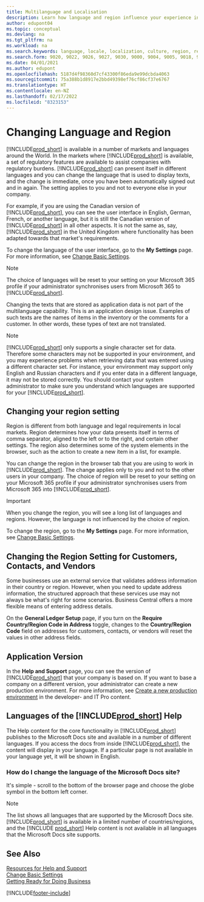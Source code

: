 ```yaml
---
title: Multilanguage and Localisation
description: Learn how language and region influence your experience in Business Central. Change the language of the user interface in My Settings.
author: edupont04
ms.topic: conceptual
ms.devlang: na
ms.tgt_pltfrm: na
ms.workload: na
ms.search.keywords: language, locale, localization, culture, region, regional settings
ms.search.form: 9020, 9022, 9026, 9027, 9030, 9000, 9004, 9005, 9018, 9006, 9007, 9010, 9016, 9017
ms.date: 04/01/2021
ms.author: edupont
ms.openlocfilehash: 5187d4f98360d7cf43300f86eda9e99dcbda4063
ms.sourcegitcommit: 75a388b1d8917e2bbd49398ef76cf86cf37e6767
ms.translationtype: HT
ms.contentlocale: en-NZ
ms.lasthandoff: 02/17/2022
ms.locfileid: "8323153"
---
```

# <a name="changing-language-and-region"></a>Changing Language and Region

[!INCLUDE[prod_short](includes/prod_short.md)] is available in a number of markets and languages around the World. In the markets where [!INCLUDE[prod_short](includes/prod_short.md)] is available, a set of regulatory features are available to assist companies with regulatory burdens. [!INCLUDE[prod_short](includes/prod_short.md)] can present itself in different languages and you can change the language that is used to display texts, and the change is immediate, once you have been automatically signed out and in again. The setting applies to you and not to everyone else in your company.  

For example, if you are using the Canadian version of [!INCLUDE[prod_short](includes/prod_short.md)], you can see the user interface in English, German, French, or another language, but it is still the Canadian version of [!INCLUDE[prod_short](includes/prod_short.md)] in all other aspects. It is not the same as, say, [!INCLUDE[prod_short](includes/prod_short.md)] in the United Kingdom where functionality has been adapted towards that market's requirements.  

To change the language of the user interface, go to the **My Settings** page. For more information, see [Change Basic Settings](ui-change-basic-settings.md#language). 

> [!NOTE]  
> The choice of languages will be reset to your setting on your Microsoft 365 profile if your administrator synchronises users from Microsoft 365 to [!INCLUDE[prod_short](includes/prod_short.md)].

Changing the texts that are stored as application data is not part of the multilanguage capability. This is an application design issue. Examples of such texts are the names of items in the inventory or the comments for a customer. In other words, these types of text are not translated.  

> [!NOTE]  
> [!INCLUDE[prod_short](includes/prod_short.md)] only supports a single character set for data. Therefore some characters may not be supported in your environment, and you may experience problems when retrieving data that was entered using a different character set. For instance, your environment may support only English and Russian characters and if you enter data in a different language, it may not be stored correctly. You should contact your system administrator to make sure you understand which languages are supported for your [!INCLUDE[prod_short](includes/prod_short.md)].  

## <a name="changing-your-region-setting"></a>Changing your region setting
Region is different from both language and legal requirements in local markets. Region determines how your data presents itself in terms of comma separator, aligned to the left or to the right, and certain other settings. The region also determines some of the system elements in the browser, such as the action to create a new item in a list, for example.  

You can change the region in the browser tab that you are using to work in [!INCLUDE[prod_short](includes/prod_short.md)]. The change applies only to you and not to the other users in your company.  The choice of region will be reset to your setting on your Microsoft 365 profile if your administrator synchronises users from Microsoft 365 into [!INCLUDE[prod_short](includes/prod_short.md)].

> [!IMPORTANT]  
> When you change the region, you will see a long list of languages and regions. However, the language is not influenced by the choice of region.  

To change the region, go to the **My Settings** page. For more information, see [Change Basic Settings](ui-change-basic-settings.md).  

## <a name="changing-the-region-setting-for-customers-contacts-and-vendors"></a>Changing the Region Setting for Customers, Contacts, and Vendors
Some businesses use an external service that validates address information in their country or region. However, when you need to update address information, the structured approach that these services use may not always be what's right for some scenarios. Business Central offers a more flexible means of entering address details.

On the **General Ledger Setup** page, if you turn on the **Require Country/Region Code in Address** toggle, changes to the **Country/Region Code** field on addresses for customers, contacts, or vendors will reset the values in other address fields.

## <a name="application-version"></a>Application Version

In the **Help and Support** page, you can see the version of [!INCLUDE[prod_short](includes/prod_short.md)] that your company is based on. If you want to base a company on a different version, your administrator can create a new production environment. For more information, see [Create a new production environment](/dynamics365/business-central/dev-itpro/administration/tenant-admin-center-environments#create-a-new-production-environment) in the developer- and IT Pro content.  

## <a name="languages-of-the-prod_short-help"></a>Languages of the [!INCLUDE[prod_short](includes/prod_short.md)] Help

The Help content for the core functionality in [!INCLUDE[prod_short](includes/prod_short.md)] publishes to the Microsoft Docs site and available in a number of different languages. If you access the docs from inside [!INCLUDE[prod_short](includes/prod_short.md)], the content will display in your language. If a particular page is not available in your language yet, it will be shown in English.

### <a name="how-do-i-change-the-language-of-the-microsoft-docs-site"></a>How do I change the language of the Microsoft Docs site?

It's simple - scroll to the bottom of the browser page and choose the globe symbol in the bottom left corner.

> [!NOTE]  
> The list shows all languages that are supported by the Microsoft Docs site. [!INCLUDE[prod_short](includes/prod_short.md)] is available in a limited number of countries/regions, and the [!INCLUDE [prod_short](includes/prod_short.md)] Help content is not available in all languages that the Microsoft Docs site supports.

## <a name="see-also"></a>See Also

[Resources for Help and Support](product-help-and-support.md)  
[Change Basic Settings](ui-change-basic-settings.md)  
[Getting Ready for Doing Business](ui-get-ready-business.md)  


[!INCLUDE[footer-include](includes/footer-banner.md)]